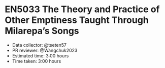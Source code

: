 # EN5033 The Theory and Practice of Other Emptiness Taught Through Milarepa’s Songs

- Data collector: @tseten57
- PR reviewer: @Wangchuk2023
- Estimated time: 3:00 hours
- Time taken: 3:00 hours
